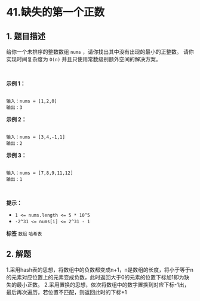 # 41.缺失的第一个正数

## 1. 题目描述

给你一个未排序的整数数组 `nums` ，请你找出其中没有出现的最小的正整数。
请你实现时间复杂度为 `O(n)` 并且只使用常数级别额外空间的解决方案。

 

 **示例 1：** 

```

输入：nums = [1,2,0]
输出：3

```
 **示例 2：** 

```

输入：nums = [3,4,-1,1]
输出：2

```
 **示例 3：** 

```

输入：nums = [7,8,9,11,12]
输出：1

```
 

 **提示：** 
-  `1 <= nums.length <= 5 * 10^5` 
-  `-2^31 <= nums[i] <= 2^31 - 1` 
 
**标签**
`数组` `哈希表` 


## 2. 解题
1.采用hash表的思想，将数组中的负数都变成n+1，n是数组的长度，将小于等于n的元素对应位置上的元素变成负数，此时返回大于0的元素的位置下标加1即为缺失的最小正数。
2.采用置换的思想，依次将数组中的数字置换到对应下标-1出，最后再次遍历，若位置不匹配，则返回此时的下标+1
